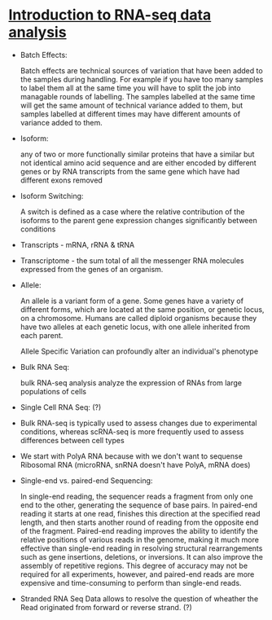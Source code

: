 # [Introduction to RNA-seq data analysis](https://www.youtube.com/watch?v=fRKwj8igQ0U&list=PLjiXAZO27elABzLA0aHKS9chVA2TldoPF&index=2&t=1s)

* Batch Effects:

    Batch effects are technical sources of variation that have been added to the samples during handling. For example if you have too many samples to label them all at the same time you will have to split the job into managable rounds of labelling. The samples labelled at the same time will get the same amount of technical variance added to them, but samples labelled at different times may have different amounts of variance added to them.

* Isoform: 

    any of two or more functionally similar proteins that have a similar but not identical amino acid sequence and are either encoded by different genes or by RNA transcripts from the same gene which have had different exons removed

* Isoform Switching:

    A switch is defined as a case where the relative contribution of the isoforms to the parent gene expression changes significantly between conditions

* Transcripts - mRNA, rRNA & tRNA
* Transcriptome - the sum total of all the messenger RNA molecules expressed from the genes of an organism.

* Allele:

    An allele is a variant form of a gene. Some genes have a variety of different forms, which are located at the same position, or genetic locus, on a chromosome. Humans are called diploid organisms because they have two alleles at each genetic locus, with one allele inherited from each parent.

    Allele Specific Variation can profoundly alter an individual's phenotype

* Bulk RNA Seq:
    
    bulk RNA-seq analysis analyze the expression of RNAs from large populations of cells

* Single Cell RNA Seq: (?)

* Bulk RNA-seq is typically used to assess changes due to experimental conditions, whereas scRNA-seq is more frequently used to assess differences between cell types


* We start with PolyA RNA because with we don't want to sequense Ribosomal RNA (microRNA, snRNA doesn't have PolyA, mRNA does)


* Single-end vs. paired-end Sequencing:
    
    In single-end reading, the sequencer reads a fragment from only one end to the other, generating the sequence of base pairs. In paired-end reading it starts at one read, finishes this direction at the specified read length, and then starts another round of reading from the opposite end of the fragment. Paired-end reading improves the ability to identify the relative positions of various reads in the genome, making it much more effective than single-end reading in resolving structural rearrangements such as gene insertions, deletions, or inversions. It can also improve the assembly of repetitive regions. This degree of accuracy may not be required for all experiments, however, and paired-end reads are more expensive and time-consuming to perform than single-end reads.

* Stranded RNA Seq Data allows to resolve the question of wheather the Read originated from forward or reverse strand. (?)